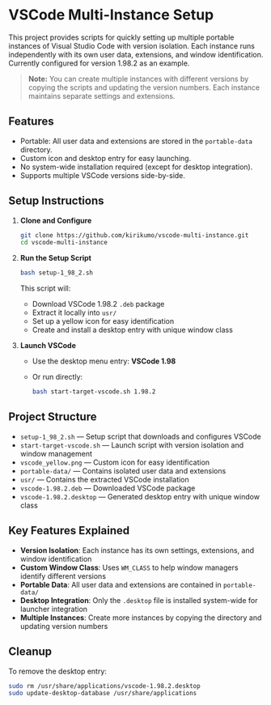 # VSCode Multi-Instance Setup

This project provides scripts for quickly setting up multiple portable instances of Visual Studio Code with version isolation. Each instance runs independently with its own user data, extensions, and window identification. Currently configured for version 1.98.2 as an example.

> **Note:** You can create multiple instances with different versions by copying the scripts and updating the version numbers. Each instance maintains separate settings and extensions.

## Features

- Portable: All user data and extensions are stored in the `portable-data` directory.
- Custom icon and desktop entry for easy launching.
- No system-wide installation required (except for desktop integration).
- Supports multiple VSCode versions side-by-side.

## Setup Instructions

1. **Clone and Configure**

   ```bash
   git clone https://github.com/kirikumo/vscode-multi-instance.git
   cd vscode-multi-instance
   ```

2. **Run the Setup Script**

   ```bash
   bash setup-1_98_2.sh
   ```

   This script will:
   - Download VSCode 1.98.2 `.deb` package
   - Extract it locally into `usr/`
   - Set up a yellow icon for easy identification
   - Create and install a desktop entry with unique window class

3. **Launch VSCode**
   - Use the desktop menu entry: **VSCode 1.98**
   - Or run directly:

     ```bash
     bash start-target-vscode.sh 1.98.2
     ```

## Project Structure

- `setup-1_98_2.sh` — Setup script that downloads and configures VSCode
- `start-target-vscode.sh` — Launch script with version isolation and window management
- `vscode_yellow.png` — Custom icon for easy identification
- `portable-data/` — Contains isolated user data and extensions
- `usr/` — Contains the extracted VSCode installation
- `vscode-1.98.2.deb` — Downloaded VSCode package
- `vscode-1.98.2.desktop` — Generated desktop entry with unique window class

## Key Features Explained

- **Version Isolation**: Each instance has its own settings, extensions, and window identification
- **Custom Window Class**: Uses `WM_CLASS` to help window managers identify different versions
- **Portable Data**: All user data and extensions are contained in `portable-data/`
- **Desktop Integration**: Only the `.desktop` file is installed system-wide for launcher integration
- **Multiple Instances**: Create more instances by copying the directory and updating version numbers

## Cleanup

To remove the desktop entry:

```bash
sudo rm /usr/share/applications/vscode-1.98.2.desktop
sudo update-desktop-database /usr/share/applications
```
